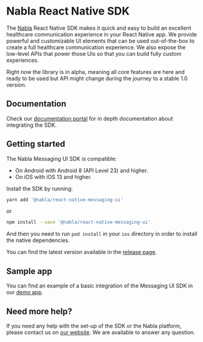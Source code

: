 #  Nabla React Native SDK

The [Nabla](https://www.nabla.com/) React Native SDK makes it quick and easy to build an excellent healthcare communication experience in your React Native app. We provide powerful and customizable UI elements that can be used out-of-the-box to create a full healthcare communication experience. We also expose the low-level APIs that power those UIs so that you can build fully custom experiences.

Right now the library is in alpha, meaning all core features are here and ready to be used but API might change during the journey to a stable 1.0 version.

## Documentation

Check our [documentation portal](https://docs.nabla.com/docs/rn-setup) for in depth documentation about integrating the SDK.

## Getting started

The Nabla Messaging UI SDK is compatible:
- On Android with Android 8 (API Level 23) and higher.
- On iOS with iOS 13 and higher.

Install the SDK by running:

```sh
yarn add '@nabla/react-native-messaging-ui'
```
or
```sh
npm install --save '@nabla/react-native-messaging-ui' 
```

And then you need to run `pod install` in your `ios` directory in order to install the native dependencies.

You can find the latest version available in the [release page](https://github.com/nabla/nabla-react-native/releases).

## Sample app

You can find an example of a basic integration of the Messaging UI SDK in our [demo app](https://github.com/nabla/nabla-react-native/tree/main/react-native-sample-app).

## Need more help?

If you need any help with the set-up of the SDK or the Nabla platform, please contact us on [our website](https://nabla.com). We are available to answer any question.
